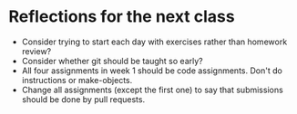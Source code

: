 # Reflections for the next class

* Consider trying to start each day with exercises rather than homework review?
* Consider whether git should be taught so early?
* All four assignments in week 1 should be code assignments.  Don't do instructions or make-objects.
* Change all assignments (except the first one) to say that submissions should be done by pull requests.
